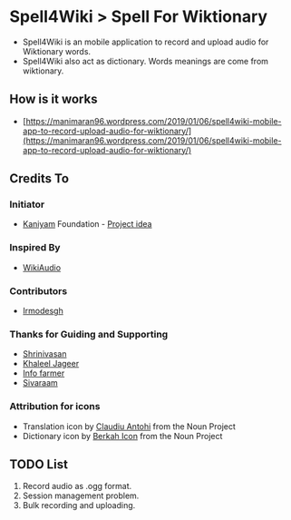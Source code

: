 # Spell4Wiki > Spell For Wiktionary
- Spell4Wiki is an mobile application to record and upload audio for Wiktionary words.
- Spell4Wiki also act as dictionary. Words meanings are come from wiktionary.


## How is it works
 - [https://manimaran96.wordpress.com/2019/01/06/spell4wiki-mobile-app-to-record-upload-audio-for-wiktionary/](https://manimaran96.wordpress.com/2019/01/06/spell4wiki-mobile-app-to-record-upload-audio-for-wiktionary/)

## Credits To
### Initiator
- [Kaniyam](http://www.kaniyam.com/) Foundation - [Project idea](https://github.com/KaniyamFoundation/ProjectIdeas/wiki/Project-Ideas)

### Inspired By
- [WikiAudio](https://github.com/Atul22/wikiAudio)

### Contributors
- [Irmodesgh](https://github.com/lrmodesgh)

### Thanks for Guiding and Supporting
- [Shrinivasan](https://github.com/tshrinivasan)
- [Khaleel Jageer](https://github.com/jskcse4)
- [Info farmer](https://www.mediawiki.org/wiki/User:Info-farmer)
- [Sivaraam](https://github.com/sivaraam)



### Attribution for icons
- Translation icon by [Claudiu Antohi](https://thenounproject.com/claudiu.antohi/) from the Noun Project
- Dictionary icon by [Berkah Icon](https://thenounproject.com/berkahicon/) from the Noun Project


## TODO List
1. Record audio as .ogg format.
2. Session management problem.
3. Bulk recording and uploading.
